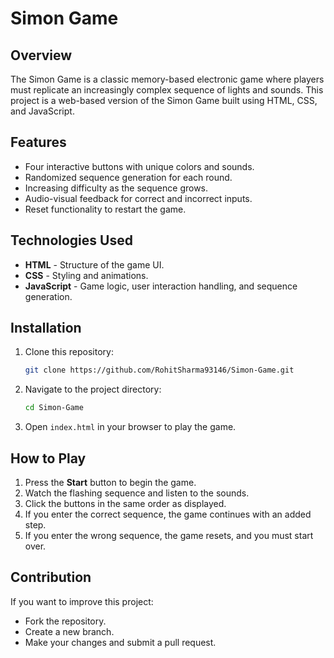 # Simon Game

## Overview
The Simon Game is a classic memory-based electronic game where players must replicate an increasingly complex sequence of lights and sounds. This project is a web-based version of the Simon Game built using HTML, CSS, and JavaScript.

## Features
- Four interactive buttons with unique colors and sounds.
- Randomized sequence generation for each round.
- Increasing difficulty as the sequence grows.
- Audio-visual feedback for correct and incorrect inputs.
- Reset functionality to restart the game.

## Technologies Used
- **HTML** - Structure of the game UI.
- **CSS** - Styling and animations.
- **JavaScript** - Game logic, user interaction handling, and sequence generation.

## Installation
1. Clone this repository:
   ```sh
   git clone https://github.com/RohitSharma93146/Simon-Game.git
   ```
2. Navigate to the project directory:
   ```sh
   cd Simon-Game
   ```
3. Open `index.html` in your browser to play the game.

## How to Play
1. Press the **Start** button to begin the game.
2. Watch the flashing sequence and listen to the sounds.
3. Click the buttons in the same order as displayed.
4. If you enter the correct sequence, the game continues with an added step.
5. If you enter the wrong sequence, the game resets, and you must start over.

## Contribution
If you want to improve this project:
- Fork the repository.
- Create a new branch.
- Make your changes and submit a pull request.


